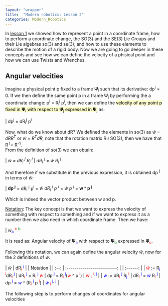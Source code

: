 ```yaml
---
layout: "wrapper"
title:  "Modern robotics: Lesson 2"
categories: Modern_Robotics
---
```


In [lesson 1](/angel_blog/modern_robotics/2020/06/14/lesson1.html) we showed how to represent a point in a coordinate frame, how to perform a coordinate change, the SO(3) and the SE(3) Lie Groups and their Lie algebras so(3) and se(3), and how to use these elements to describe the motion of a rigid body. Now we are going to go deeper in these concepts and see how we can define the velocity of a phisical point and how we can use Twists and Wrenches.

## Angular velocities
Imagine a physical point p fixed to a frame 𝚿<sub>i</sub> such that its derivative: dp<sup>i</sup> = 0. If we then define the same point p in a frame 𝚿<sub>j</sub> by performing the a coordinate change: p<sup>i</sup> = R<sub>i</sub><sup>j</sup> p<sup>i</sup>, then we can define the <mark style="background-color: #ffffcc">velocity of any point p fixed in 𝚿<sub>i</sub> with respect to 𝚿<sub>j</sub> expressed in 𝚿<sub>j</sub></mark> as:

| dp<sup>j</sup> = dR<sub>i</sub><sup>j</sup> p<sup>i</sup>

Now, what do we know about dR? We defined the elements in so(3) as *w̃ = dRR<sup>T</sup>* or *w̃ = R<sup>T</sup>dR*, note that the rotation matrix R 𝜖 SO(3), then we have that R<sup>T</sup>= R<sup>-1</sup>.  
From the definition of so(3) we can obtain: 

| *w̃ = dR<sub>i</sub> <sup>j</sup> R<sub>j</sub> <sup>i</sup>*
| *dR<sub>i</sub> <sup>j</sup> = w̃ R<sub>i</sub> <sup>j</sup>*

And therefore if we substitute in the previous expression, it is obtained dp <sup>j</sup> in terms of *w̃*:

| **dp <sup>j</sup>** = dR<sub>i</sub> <sup>j</sup> p<sup>i</sup> = *w̃ dR<sub>i</sub> <sup>j</sup> p <sup>i</sup>* = *w̃ p <sup>j</sup>* = **w ^ p <sup>j</sup>**

Which is indeed the vector product between w and p. 
<!--- Geometricaly it makes sense, if w is the rotation axis and ---> 

<u>Notation</u>: The key concept is that we want to express the velocity of something with respect to something and if we want to express it as a number then we also need in which coordinate frame. Then we have:

| *w̃*<sub style="color:blue">a</sub> <sup style="color:red">c</sup> <sup style="color:green">b</sup> 

It is read as: Angular velocity of 𝚿<sub style="color:blue">a</sub> with respect to 𝚿<sub style="color:green">b</sub> expressed in 𝚿<sub style="color:red">c</sub>.

Following this notation, we can again define the angular velocity *w̃*, now for the 2 definitions of *w̃*:

| *w̃* | dR<sub style="color:red">i</sub> <sup style="color:blue">j</sup> |  | Notation |
| :--: | :-------------------------: |  | :------: |
| <i style="color:red">w̃</i> :=  R<sub style="color:blue">j</sub> <sup style="color:red">i</sup>dR<sub style="color:red">i</sub> <sup style="color:blue">j</sup> | dR<sub style="color:red">i</sub> <sup style="color:blue">j</sup> = R<sub style="color:red">i</sub> <sup style="color:blue">j</sup> <i style="color:red">w̃</i> | dp <sup style="color:blue">j</sup> = R<sub style="color:red">i</sub> <sup style="color:blue">j</sup>(<i style="color:red">w</i> ^ p <sup style="color:red">i</sup>) | <i style="color:red">w̃</i> <sub style="color:red">i</sub> <sup style="color:red">i</sup><sup>,</sup> <sup style="color:blue">j</sup> |
| <i style="color:blue">w̃</i> := dR<sub style="color:red">i</sub> <sup style="color:blue">j</sup> R<sub style="color:blue">j</sub> <sup style="color:red">i</sup> | dR<sub style="color:red">i</sub> <sup style="color:blue">j</sup> = <i style="color:blue">w̃</i> R<sub style="color:red">i</sub> <sup style="color:blue">j</sup> | dp <sup style="color:blue">j</sup> = <i style="color:blue">w</i> ^ (R<sub style="color:red">i</sub> <sup style="color:blue">j</sup> p <sup style="color:red">i</sup>) | <i style="color:blue">w̃</i> <sub style="color:red">i</sub> <sup style="color:blue">j</sup><sup>,</sup> <sup style="color:blue">j</sup> |

The following step is to perform changes of coordinates for angular velocities